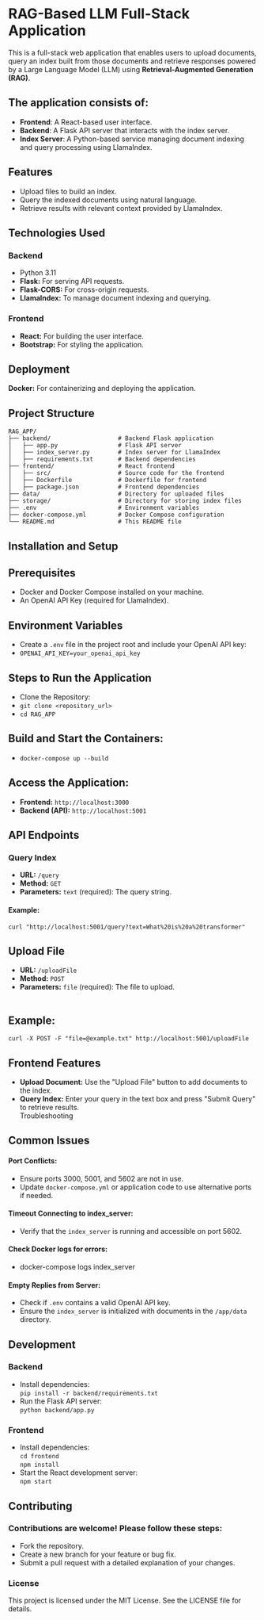 # RAG-Based LLM Full-Stack Application<br>

This is a full-stack web application that enables users to upload documents, query an index built from those documents and retrieve responses powered by a Large Language Model (LLM) using **Retrieval-Augmented Generation (RAG)**.
<br>
## The application consists of:<br>

* **Frontend**: A React-based user interface.<br>
* **Backend**: A Flask API server that interacts with the index server.<br>
* **Index Server**: A Python-based service managing document indexing and query processing using LlamaIndex.<br>

## Features<br>

* Upload files to build an index.<br>
* Query the indexed documents using natural language.<br>
* Retrieve results with relevant context provided by LlamaIndex.<br>

## Technologies Used<br>

### **Backend** <br>
* Python 3.11<br>
* **Flask:** For serving API requests.<br>
* **Flask-CORS:** For cross-origin requests.<br>
* **LlamaIndex:** To manage document indexing and querying.<br>
### **Frontend**
* **React:** For building the user interface.<br>
* **Bootstrap:** For styling the application.<br>
## Deployment<br>
**Docker:** For containerizing and deploying the application.<br>
## Project Structure<br>
```
RAG_APP/
├── backend/                   # Backend Flask application
│   ├── app.py                 # Flask API server
│   ├── index_server.py        # Index server for LlamaIndex
│   ├── requirements.txt       # Backend dependencies
├── frontend/                  # React frontend
│   ├── src/                   # Source code for the frontend
│   ├── Dockerfile             # Dockerfile for frontend
│   ├── package.json           # Frontend dependencies
├── data/                      # Directory for uploaded files
├── storage/                   # Directory for storing index files
├── .env                       # Environment variables
├── docker-compose.yml         # Docker Compose configuration
└── README.md                  # This README file
```
## Installation and Setup<br>

## Prerequisites<br>
* Docker and Docker Compose installed on your machine.<br>
* An OpenAI API Key (required for LlamaIndex).<br>
## Environment Variables<br>
* Create a `.env` file in the project root and include your OpenAI API key:<br>
* `OPENAI_API_KEY=your_openai_api_key`<br>
## Steps to Run the Application<br>
* Clone the Repository:<br>
* `git clone <repository_url>`<br>
* `cd RAG_APP`<br>
## Build and Start the Containers:<br>
* `docker-compose up --build`<br>
## Access the Application:<br>
* **Frontend:** `http://localhost:3000`<br>
* **Backend (API):** `http://localhost:5001`<br>
## API Endpoints<br>

### Query Index<br>
* **URL:** `/query`<br>
* **Method:** `GET`<br>
* **Parameters:** `text` (required): The query string.<br>
#### Example:<br>
```
curl "http://localhost:5001/query?text=What%20is%20a%20transformer"
```
## Upload File<br>
* **URL:** `/uploadFile`<br>
* **Method:** `POST`<br>
* **Parameters:** `file` (required): The file to upload.<br> <br>

## Example:<br>
```
curl -X POST -F "file=@example.txt" http://localhost:5001/uploadFile
```
## Frontend Features<br>

* **Upload Document:** Use the "Upload File" button to add documents to the index.<br>
* **Query Index:** Enter your query in the text box and press "Submit Query" to retrieve results.<br>
Troubleshooting<br>

## Common Issues<br>
#### Port Conflicts:<br>
* Ensure ports 3000, 5001, and 5602 are not in use.<br>
* Update `docker-compose.yml` or application code to use alternative ports if needed.<br>
#### Timeout Connecting to index_server:<br>
* Verify that the `index_server` is running and accessible on port 5602.<br>
#### Check Docker logs for errors:<br>
* docker-compose logs index_server<br>
#### Empty Replies from Server:<br>
* Check if `.env` contains a valid OpenAI API key.<br>
* Ensure the `index_server` is initialized with documents in the `/app/data` directory.<br>
## Development<br>

### Backend<br>
* Install dependencies:<br>
`pip install -r backend/requirements.txt`<br>
* Run the Flask API server:<br>
`python backend/app.py`<br>
### Frontend<br>
* Install dependencies:<br>
`cd frontend`<br>
`npm install`<br>
* Start the React development server:<br>
`npm start`<br>
## Contributing<br>

### Contributions are welcome! Please follow these steps:<br>

* Fork the repository.<br>
* Create a new branch for your feature or bug fix.<br>
* Submit a pull request with a detailed explanation of your changes.<br>
### License<br>

This project is licensed under the MIT License. See the LICENSE file for details.
